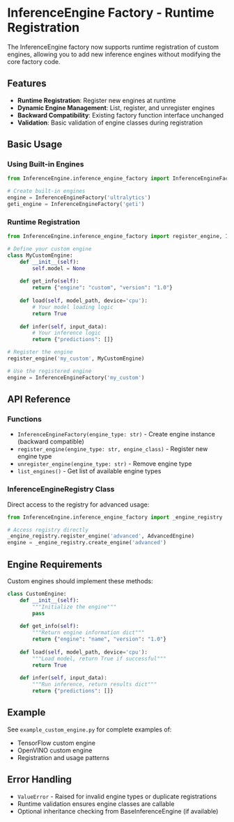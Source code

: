 # InferenceEngine Factory - Runtime Registration

The InferenceEngine factory now supports runtime registration of custom engines, allowing you to add new inference engines without modifying the core factory code.

## Features

- **Runtime Registration**: Register new engines at runtime
- **Dynamic Engine Management**: List, register, and unregister engines
- **Backward Compatibility**: Existing factory function interface unchanged
- **Validation**: Basic validation of engine classes during registration

## Basic Usage

### Using Built-in Engines

```python
from InferenceEngine.inference_engine_factory import InferenceEngineFactory

# Create built-in engines
engine = InferenceEngineFactory('ultralytics')
geti_engine = InferenceEngineFactory('geti')
```

### Runtime Registration

```python
from InferenceEngine.inference_engine_factory import register_engine, InferenceEngineFactory, list_engines

# Define your custom engine
class MyCustomEngine:
    def __init__(self):
        self.model = None
    
    def get_info(self):
        return {"engine": "custom", "version": "1.0"}
    
    def load(self, model_path, device='cpu'):
        # Your model loading logic
        return True
    
    def infer(self, input_data):
        # Your inference logic
        return {"predictions": []}

# Register the engine
register_engine('my_custom', MyCustomEngine)

# Use the registered engine
engine = InferenceEngineFactory('my_custom')
```

## API Reference

### Functions

- `InferenceEngineFactory(engine_type: str)` - Create engine instance (backward compatible)
- `register_engine(engine_type: str, engine_class)` - Register new engine type
- `unregister_engine(engine_type: str)` - Remove engine type
- `list_engines()` - Get list of available engine types

### InferenceEngineRegistry Class

Direct access to the registry for advanced usage:

```python
from InferenceEngine.inference_engine_factory import _engine_registry

# Access registry directly
_engine_registry.register_engine('advanced', AdvancedEngine)
engine = _engine_registry.create_engine('advanced')
```

## Engine Requirements

Custom engines should implement these methods:

```python
class CustomEngine:
    def __init__(self):
        """Initialize the engine"""
        pass
    
    def get_info(self):
        """Return engine information dict"""
        return {"engine": "name", "version": "1.0"}
    
    def load(self, model_path, device='cpu'):
        """Load model, return True if successful"""
        return True
    
    def infer(self, input_data):
        """Run inference, return results dict"""
        return {"predictions": []}
```

## Example

See `example_custom_engine.py` for complete examples of:
- TensorFlow custom engine
- OpenVINO custom engine
- Registration and usage patterns

## Error Handling

- `ValueError` - Raised for invalid engine types or duplicate registrations
- Runtime validation ensures engine classes are callable
- Optional inheritance checking from BaseInferenceEngine (if available)
